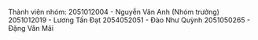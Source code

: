 Thành viên nhóm:
2051012004 - Nguyễn Vân Anh (Nhóm trưởng)
2051012019 - Lương Tấn Đạt
2054052051 - Đào Như Quỳnh
2051050265 - Đặng Văn Mãi
